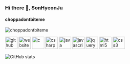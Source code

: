 ### Hi there 👋, SonHyeonJu
#### choppadontbiteme
![choppadontbiteme](https://arturssmirnovs.github.io/github-profile-readme-generator/images/banner.png)




[<img src='https://cdn.jsdelivr.net/npm/simple-icons@3.0.1/icons/github.svg' alt='github' height='40'>](https://github.com/HyeonJuSon)  [<img src='https://cdn.jsdelivr.net/npm/simple-icons@3.0.1/icons/icloud.svg' alt='website' height='40'>](https://choppadontbiteme.tistory.com/)  [<img src='https://cdn.jsdelivr.net/npm/simple-icons@3.0.1/icons/c.svg' alt='c' height='40'>](#)  [<img src='https://cdn.jsdelivr.net/npm/simple-icons@3.0.1/icons/csharp.svg' alt='csharp' height='40'>](#)  [<img src='https://cdn.jsdelivr.net/npm/simple-icons@3.0.1/icons/java.svg' alt='java' height='40'>](#)  [<img src='https://cdn.jsdelivr.net/npm/simple-icons@3.0.1/icons/javascript.svg' alt='javascript' height='40'>](#)  [<img src='https://cdn.jsdelivr.net/npm/simple-icons@3.0.1/icons/jquery.svg' alt='jquery' height='40'>](#)  [<img src='https://cdn.jsdelivr.net/npm/simple-icons@3.0.1/icons/html5.svg' alt='html5' height='40'>](#)  [<img src='https://cdn.jsdelivr.net/npm/simple-icons@3.0.1/icons/css3.svg' alt='css3' height='40'>](#)  

![GitHub stats](https://github-readme-stats.vercel.app/api?username=HyeonJuSon&show_icons=true)  

